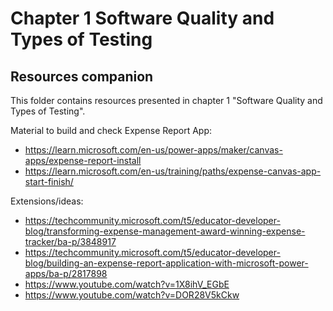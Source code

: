 # Chapter 1 Software Quality and Types of Testing
## Resources companion

This folder contains resources presented in chapter 1 "Software Quality and Types of Testing".

Material to build and check Expense Report App:
- https://learn.microsoft.com/en-us/power-apps/maker/canvas-apps/expense-report-install
- https://learn.microsoft.com/en-us/training/paths/expense-canvas-app-start-finish/

Extensions/ideas:
- https://techcommunity.microsoft.com/t5/educator-developer-blog/transforming-expense-management-award-winning-expense-tracker/ba-p/3848917
- https://techcommunity.microsoft.com/t5/educator-developer-blog/building-an-expense-report-application-with-microsoft-power-apps/ba-p/2817898
- https://www.youtube.com/watch?v=1X8ihV_EGbE
- https://www.youtube.com/watch?v=DOR28V5kCkw
